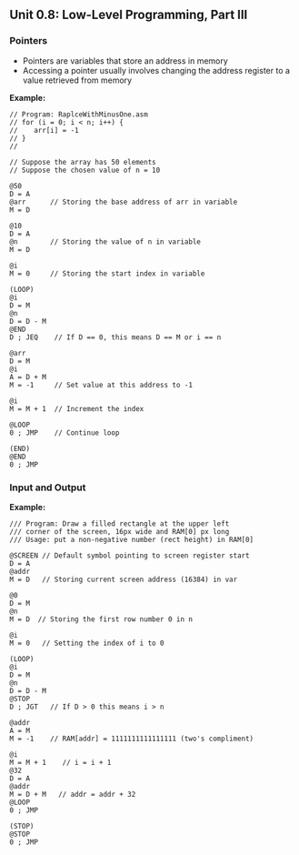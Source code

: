 ## Unit 0.8: Low-Level Programming, Part III

### Pointers
- Pointers are variables that store an address in memory
- Accessing a pointer usually involves changing the address register to a value retrieved from memory

**Example:**
```assembly
// Program: RaplceWithMinusOne.asm
// for (i = 0; i < n; i++) {
//    arr[i] = -1
// }
//

// Suppose the array has 50 elements
// Suppose the chosen value of n = 10

@50
D = A
@arr      // Storing the base address of arr in variable
M = D

@10
D = A
@n        // Storing the value of n in variable
M = D

@i
M = 0     // Storing the start index in variable

(LOOP)
@i
D = M
@n
D = D - M
@END
D ; JEQ    // If D == 0, this means D == M or i == n

@arr
D = M
@i
A = D + M
M = -1     // Set value at this address to -1

@i
M = M + 1  // Increment the index

@LOOP
0 ; JMP    // Continue loop

(END)
@END
0 ; JMP
```

### Input and Output

**Example:**
```assembly
/// Program: Draw a filled rectangle at the upper left 
/// corner of the screen, 16px wide and RAM[0] px long
/// Usage: put a non-negative number (rect height) in RAM[0]

@SCREEN // Default symbol pointing to screen register start
D = A
@addr
M = D   // Storing current screen address (16384) in var

@0
D = M
@n
M = D  // Storing the first row number 0 in n

@i
M = 0   // Setting the index of i to 0

(LOOP)
@i
D = M
@n
D = D - M
@STOP
D ; JGT   // If D > 0 this means i > n

@addr
A = M
M = -1    // RAM[addr] = 1111111111111111 (two's compliment)

@i
M = M + 1    // i = i + 1
@32
D = A
@addr
M = D + M   // addr = addr + 32
@LOOP
0 ; JMP

(STOP)
@STOP
0 ; JMP

```

